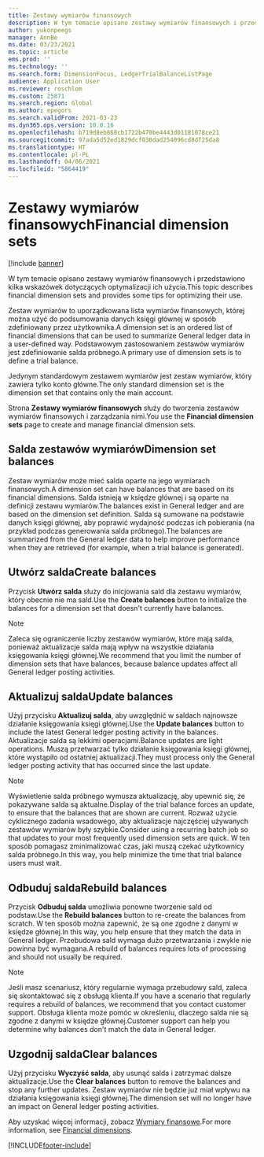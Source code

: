 ```yaml
---
title: Zestawy wymiarów finansowych
description: W tym temacie opisano zestawy wymiarów finansowych i przedstawiono kilka wskazówek dotyczących optymalizacji ich użycia.
author: yukonpeegs
manager: AnnBe
ms.date: 03/23/2021
ms.topic: article
ems.prod: ''
ms.technology: ''
ms.search.form: DimensionFocus, LedgerTrialBalanceListPage
audience: Application User
ms.reviewer: roschlom
ms.custom: 25871
ms.search.region: Global
ms.author: epegors
ms.search.validFrom: 2021-03-23
ms.dyn365.ops.version: 10.0.16
ms.openlocfilehash: b719d8eb868cb1722b470be4443d01181078ce21
ms.sourcegitcommit: 97ada5d52ed1829dcf030dad254096cd8df25da8
ms.translationtype: HT
ms.contentlocale: pl-PL
ms.lasthandoff: 04/06/2021
ms.locfileid: "5864419"
---
```

# <a name="financial-dimension-sets"></a><span data-ttu-id="20dde-103">Zestawy wymiarów finansowych</span><span class="sxs-lookup"><span data-stu-id="20dde-103">Financial dimension sets</span></span>

[!include [banner](../includes/banner.md)]

<span data-ttu-id="20dde-104">W tym temacie opisano zestawy wymiarów finansowych i przedstawiono kilka wskazówek dotyczących optymalizacji ich użycia.</span><span class="sxs-lookup"><span data-stu-id="20dde-104">This topic describes financial dimension sets and provides some tips for optimizing their use.</span></span>

<span data-ttu-id="20dde-105">Zestaw wymiarów to uporządkowana lista wymiarów finansowych, której można użyć do podsumowania danych księgi głównej w sposób zdefiniowany przez użytkownika.</span><span class="sxs-lookup"><span data-stu-id="20dde-105">A dimension set is an ordered list of financial dimensions that can be used to summarize General ledger data in a user-defined way.</span></span> <span data-ttu-id="20dde-106">Podstawowym zastosowaniem zestawów wymiarów jest zdefiniowanie salda próbnego.</span><span class="sxs-lookup"><span data-stu-id="20dde-106">A primary use of dimension sets is to define a trial balance.</span></span>

<span data-ttu-id="20dde-107">Jedynym standardowym zestawem wymiarów jest zestaw wymiarów, który zawiera tylko konto główne.</span><span class="sxs-lookup"><span data-stu-id="20dde-107">The only standard dimension set is the dimension set that contains only the main account.</span></span>

<span data-ttu-id="20dde-108">Strona **Zestawy wymiarów finansowych** służy do tworzenia zestawów wymiarów finansowych i zarządzania nimi.</span><span class="sxs-lookup"><span data-stu-id="20dde-108">You use the **Financial dimension sets** page to create and manage financial dimension sets.</span></span>

## <a name="dimension-set-balances"></a><span data-ttu-id="20dde-109">Salda zestawów wymiarów</span><span class="sxs-lookup"><span data-stu-id="20dde-109">Dimension set balances</span></span>

<span data-ttu-id="20dde-110">Zestaw wymiarów może mieć salda oparte na jego wymiarach finansowych.</span><span class="sxs-lookup"><span data-stu-id="20dde-110">A dimension set can have balances that are based on its financial dimensions.</span></span> <span data-ttu-id="20dde-111">Salda istnieją w księdze głównej i są oparte na definicji zestawu wymiarów.</span><span class="sxs-lookup"><span data-stu-id="20dde-111">The balances exist in General ledger and are based on the dimension set definition.</span></span> <span data-ttu-id="20dde-112">Salda są sumowane na podstawie danych księgi głównej, aby poprawić wydajność podczas ich pobierania (na przykład podczas generowania salda próbnego).</span><span class="sxs-lookup"><span data-stu-id="20dde-112">The balances are summarized from the General ledger data to help improve performance when they are retrieved (for example, when a trial balance is generated).</span></span>

## <a name="create-balances"></a><span data-ttu-id="20dde-113">Utwórz salda</span><span class="sxs-lookup"><span data-stu-id="20dde-113">Create balances</span></span>

<span data-ttu-id="20dde-114">Przycisk **Utwórz salda** służy do inicjowania sald dla zestawu wymiarów, który obecnie nie ma sald.</span><span class="sxs-lookup"><span data-stu-id="20dde-114">Use the **Create balances** button to initialize the balances for a dimension set that doesn't currently have balances.</span></span>

> [!NOTE]
> <span data-ttu-id="20dde-115">Zaleca się ograniczenie liczby zestawów wymiarów, które mają salda, ponieważ aktualizacje salda mają wpływ na wszystkie działania księgowania księgi głównej.</span><span class="sxs-lookup"><span data-stu-id="20dde-115">We recommend that you limit the number of dimension sets that have balances, because balance updates affect all General ledger posting activities.</span></span>

## <a name="update-balances"></a><span data-ttu-id="20dde-116">Aktualizuj salda</span><span class="sxs-lookup"><span data-stu-id="20dde-116">Update balances</span></span>

<span data-ttu-id="20dde-117">Użyj przycisku **Aktualizuj salda**, aby uwzględnić w saldach najnowsze działanie księgowania księgi głównej.</span><span class="sxs-lookup"><span data-stu-id="20dde-117">Use the **Update balances** button to include the latest General ledger posting activity in the balances.</span></span> <span data-ttu-id="20dde-118">Aktualizacje salda są lekkimi operacjami.</span><span class="sxs-lookup"><span data-stu-id="20dde-118">Balance updates are light operations.</span></span> <span data-ttu-id="20dde-119">Muszą przetwarzać tylko działanie księgowania księgi głównej, które wystąpiło od ostatniej aktualizacji.</span><span class="sxs-lookup"><span data-stu-id="20dde-119">They must process only the General ledger posting activity that has occurred since the last update.</span></span>

> [!NOTE]
> <span data-ttu-id="20dde-120">Wyświetlenie salda próbnego wymusza aktualizację, aby upewnić się, że pokazywane salda są aktualne.</span><span class="sxs-lookup"><span data-stu-id="20dde-120">Display of the trial balance forces an update, to ensure that the balances that are shown are current.</span></span> <span data-ttu-id="20dde-121">Rozważ użycie cyklicznego zadania wsadowego, aby aktualizacje najczęściej używanych zestawów wymiarów były szybkie.</span><span class="sxs-lookup"><span data-stu-id="20dde-121">Consider using a recurring batch job so that updates to your most frequently used dimension sets are quick.</span></span> <span data-ttu-id="20dde-122">W ten sposób pomagasz zminimalizować czas, jaki muszą czekać użytkownicy salda próbnego.</span><span class="sxs-lookup"><span data-stu-id="20dde-122">In this way, you help minimize the time that trial balance users must wait.</span></span>

## <a name="rebuild-balances"></a><span data-ttu-id="20dde-123">Odbuduj salda</span><span class="sxs-lookup"><span data-stu-id="20dde-123">Rebuild balances</span></span>

<span data-ttu-id="20dde-124">Przycisk **Odbuduj salda** umożliwia ponowne tworzenie sald od podstaw.</span><span class="sxs-lookup"><span data-stu-id="20dde-124">Use the **Rebuild balances** button to re-create the balances from scratch.</span></span> <span data-ttu-id="20dde-125">W ten sposób można zapewnić, że są one zgodne z danymi w księdze głównej.</span><span class="sxs-lookup"><span data-stu-id="20dde-125">In this way, you help ensure that they match the data in General ledger.</span></span> <span data-ttu-id="20dde-126">Przebudowa sald wymaga dużo przetwarzania i zwykle nie powinna być wymagana.</span><span class="sxs-lookup"><span data-stu-id="20dde-126">A rebuild of balances requires lots of processing and should not usually be required.</span></span>

> [!NOTE]
> <span data-ttu-id="20dde-127">Jeśli masz scenariusz, który regularnie wymaga przebudowy sald, zaleca się skontaktować się z obsługą klienta.</span><span class="sxs-lookup"><span data-stu-id="20dde-127">If you have a scenario that regularly requires a rebuild of balances, we recommend that you contact customer support.</span></span> <span data-ttu-id="20dde-128">Obsługa klienta może pomóc w określeniu, dlaczego salda nie są zgodne z danymi w księdze głównej.</span><span class="sxs-lookup"><span data-stu-id="20dde-128">Customer support can help you determine why balances don't match the data in General ledger.</span></span>

## <a name="clear-balances"></a><span data-ttu-id="20dde-129">Uzgodnij salda</span><span class="sxs-lookup"><span data-stu-id="20dde-129">Clear balances</span></span>

<span data-ttu-id="20dde-130">Użyj przycisku **Wyczyść salda**, aby usunąć salda i zatrzymać dalsze aktualizacje.</span><span class="sxs-lookup"><span data-stu-id="20dde-130">Use the **Clear balances** button to remove the balances and stop any further updates.</span></span> <span data-ttu-id="20dde-131">Zestaw wymiarów nie będzie już miał wpływu na działania księgowania księgi głównej.</span><span class="sxs-lookup"><span data-stu-id="20dde-131">The dimension set will no longer have an impact on General ledger posting activities.</span></span>

<span data-ttu-id="20dde-132">Aby uzyskać więcej informacji, zobacz [Wymiary finansowe](financial-dimensions.md).</span><span class="sxs-lookup"><span data-stu-id="20dde-132">For more information, see [Financial dimensions](financial-dimensions.md).</span></span>

[!INCLUDE[footer-include](../../includes/footer-banner.md)]
